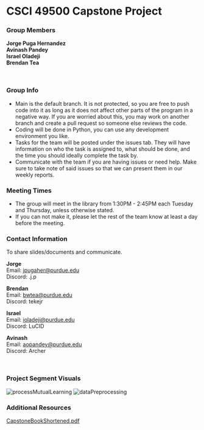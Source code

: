 # CSCI 49500 Capstone Project

### Group Members <br/>
**Jorge Puga Hernandez**  
**Avinash Pandey**  
**Israel Oladeji**  
**Brendan Tea**

<br/>

### Group Info
- Main is the default branch. It is not protected, so you are free to push
code into it as long as it does not affect other parts of the program in
a negative way. If you are worried about this, you may work on another branch
and create a pull request so someone else reviews the code.
- Coding will be done in Python, you can use any development environment you like.
- Tasks for the team will be posted under the issues tab. They
will have information on who the task is assigned to, what should be done, and the
time you should ideally complete the task by.
- Communicate with the team if you are having issues or need help. Make sure to take
note of said issues so that we can present them in our weekly reports.

### Meeting Times
- The group will meet in the library from 1:30PM - 2:45PM each Tuesday and Thursday,
unless otherwise stated.
- If you can not make it, please let the rest of the team know at least a day before the meeting.

### Contact Information <br/>
To share slides/documents and communicate.  

**Jorge**  
  Email: jpugaher@purdue.edu  
  Discord: .j.p

**Brendan**  
  Email: bwtea@purdue.edu  
  Discord: tekejr  

**Israel**  
  Email: ioladeji@purdue.edu  
  Discord: LuCID  

  **Avinash**  
  Email: aopandey@purdue.edu  
  Discord: Archer  

  
<br/>

### Project Segment Visuals
![processMutualLearning](https://github.com/user-attachments/assets/bf5df7a7-a30c-4ddc-a730-26762934d03c)
![dataPreprocessing](https://github.com/user-attachments/assets/13f2273a-8d9a-47bc-8cdc-d4bc9d04c421)


### Additional Resources
[CapstoneBookShortened.pdf](https://github.com/user-attachments/files/17000707/CapstoneBookShortened.pdf)
